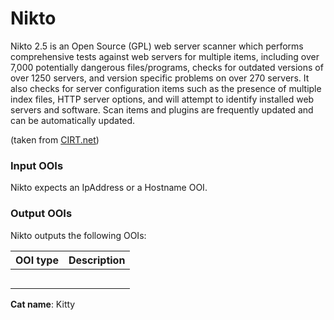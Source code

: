 # Nikto

Nikto 2.5 is an Open Source (GPL) web server scanner which performs comprehensive tests against web servers for multiple items, including over 7,000 potentially dangerous files/programs, checks for outdated versions of over 1250 servers, and version specific problems on over 270 servers. It also checks for server configuration items such as the presence of multiple index files, HTTP server options, and will attempt to identify installed web servers and software. Scan items and plugins are frequently updated and can be automatically updated.

(taken from [CIRT.net](https://cirt.net/Nikto2))

### Input OOIs

Nikto expects an IpAddress or a Hostname OOI.

### Output OOIs

Nikto outputs the following OOIs:

| OOI type | Description |
| -------- | ----------- |
|          |             |
|          |             |
|          |             |
|          |             |
|          |             |

**Cat name**: Kitty
